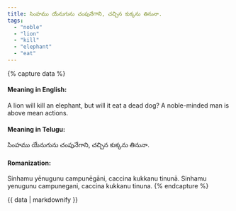 ```yaml
---
title: సింహము యేనుగును చంపునేగాని, చచ్చిన కుక్కను తినునా.
tags:
  - "noble"
  - "lion"
  - "kill"
  - "elephant"
  - "eat"
---
```


{% capture data %}
#### Meaning in English:
A lion will kill an elephant, but will it eat a dead dog?
A noble-minded man is above mean actions.

#### Meaning in Telugu:
సింహము యేనుగును చంపునేగాని, చచ్చిన కుక్కను తినునా.

#### Romanization:
Sinhamu yēnugunu campunēgāni, caccina kukkanu tinunā.
Sinhamu yenugunu campunegani, caccina kukkanu tinuna.
{% endcapture %}

{{ data | markdownify }}


